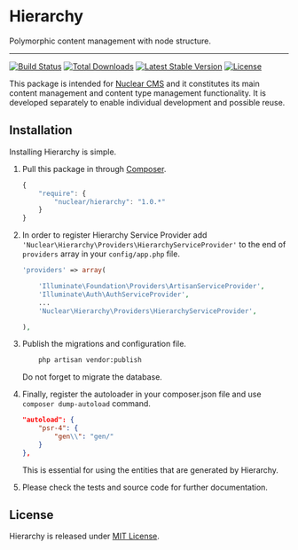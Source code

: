 # Hierarchy
Polymorphic content management with node structure.

---
[![Build Status](https://travis-ci.org/NuclearCMS/Hierarchy.svg?branch=master)](https://travis-ci.org/NuclearCMS/Hierarchy)
[![Total Downloads](https://poser.pugx.org/Nuclear/Hierarchy/downloads)](https://packagist.org/packages/Nuclear/Hierarchy)
[![Latest Stable Version](https://poser.pugx.org/Nuclear/Hierarchy/version)](https://packagist.org/packages/Nuclear/Hierarchy)
[![License](https://poser.pugx.org/Nuclear/Hierarchy/license)](https://packagist.org/packages/Nuclear/Hierarchy)

This package is intended for [Nuclear CMS](https://github.com/NuclearCMS/Nuclear) and it constitutes its main content management and content type management functionality. It is developed separately to enable individual development and possible reuse.

## Installation
Installing Hierarchy is simple.

1. Pull this package in through [Composer](https://getcomposer.org).
    ```js
    {
        "require": {
            "nuclear/hierarchy": "1.0.*"
        }
    }
    ```

2. In order to register Hierarchy Service Provider add `'Nuclear\Hierarchy\Providers\HierarchyServiceProvider'` to the end of `providers` array in your `config/app.php` file.
    ```php
    'providers' => array(
    
        'Illuminate\Foundation\Providers\ArtisanServiceProvider',
        'Illuminate\Auth\AuthServiceProvider',
        ...
        'Nuclear\Hierarchy\Providers\HierarchyServiceProvider',
    
    ),
    ```
    
3. Publish the migrations and configuration file.
    ```bash
        php artisan vendor:publish
    ```
    Do not forget to migrate the database.

4. Finally, register the autoloader in your composer.json file and use `composer dump-autoload` command.
    ```json
    "autoload": {
        "psr-4": {
            "gen\\": "gen/"
        }
    },
    ```
    This is essential for using the entities that are generated by Hierarchy.

5. Please check the tests and source code for further documentation.

## License
Hierarchy is released under [MIT License](https://github.com/NuclearCMS/Hierarchy/blob/master/LICENSE).
